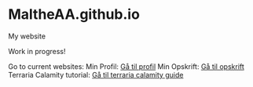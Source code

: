 # MaltheAA.github.io
My website

Work in progress!

Go to current websites:
Min Profil: <a href="profil.html">Gå til profil</a>
Min Opskrift: <a href="opskrift.html">Gå til opskrift</a>
Terraria Calamity tutorial: <a href="terraria calamity guide.html">Gå til terraria calamity guide</a>